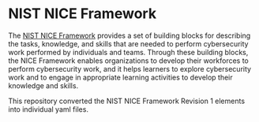 # NIST NICE Framework

The [NIST NICE Framework](https://www.nist.gov/itl/applied-cybersecurity/nice/nice-framework-resource-center) provides a set of building blocks for describing the tasks, knowledge, and skills that are needed to perform cybersecurity work performed by individuals and teams. Through these building blocks, the NICE Framework enables organizations to develop their workforces to perform cybersecurity work, and it helps learners to explore cybersecurity work and to engage in appropriate learning activities to develop their knowledge and skills.

This repository converted the NIST NICE Framework Revision 1 elements into individual yaml files.
